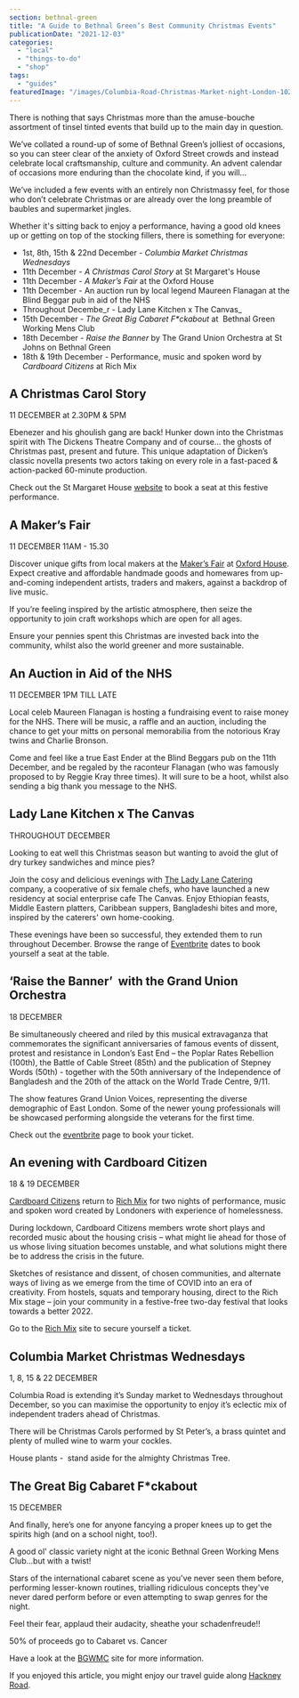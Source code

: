 ```yaml
---
section: bethnal-green
title: "A Guide to Bethnal Green’s Best Community Christmas Events"
publicationDate: "2021-12-03"
categories: 
  - "local"
  - "things-to-do"
  - "shop"
tags: 
  - "guides"
featuredImage: "/images/Columbia-Road-Christmas-Market-night-London-1024x683-1.jpg"
---
```


There is nothing that says Christmas more than the amuse-bouche assortment of tinsel tinted events that build up to the main day in question. 

We’ve collated a round-up of some of Bethnal Green’s jolliest of occasions, so you can steer clear of the anxiety of Oxford Street crowds and instead celebrate local craftsmanship, culture and community. An advent calendar of occasions more enduring than the chocolate kind, if you will...

We’ve included a few events with an entirely non Christmassy feel, for those who don’t celebrate Christmas or are already over the long preamble of baubles and supermarket jingles. 

Whether it's sitting back to enjoy a performance, having a good old knees up or getting on top of the stocking fillers, there is something for everyone:

- 1st, 8th, 15th & 22nd December - _Columbia Market Christmas Wednesdays_ 
- 11th December - _A Christmas Carol Story_ at St Margaret's House 
- 11th December - _A Maker’s Fair_ at the Oxford House 
- 11th December - An auction run by local legend Maureen Flanagan at the Blind Beggar pub in aid of the NHS
- Throughout Decembe_r - Lady Lane Kitchen x The Canvas_
- 15th December - _The Great Big Cabaret F\*ckabout_ at  Bethnal Green Working Mens Club
- 18th December - _Raise the Banner_ by The Grand Union Orchestra at St Johns on Bethnal Green
- 18th & 19th December - Performance, music and spoken word by _Cardboard Citizens_ at Rich Mix 

## A Christmas Carol Story 

11 DECEMBER at 2.30PM & 5PM

Ebenezer and his ghoulish gang are back! Hunker down into the Christmas spirit with The Dickens Theatre Company and of course... the ghosts of Christmas past, present and future. This unique adaptation of Dicken’s classic novella presents two actors taking on every role in a fast-paced & action-packed 60-minute production.

Check out the St Margaret House [website](https://www.stmargaretshouse.org.uk/whats-on-backend-1/achristmascarol2021) to book a seat at this festive performance.

## A Maker’s Fair 

11 DECEMBER 11AM - 15.30

Discover unique gifts from local makers at the [Maker’s Fair](https://www.oxfordhouse.org.uk/event/oxford-house-makers-fair-11-december-2021/) at [Oxford House](https://bethnalgreenlondon.co.uk/oxford-house-renovation-plans/). Expect creative and affordable handmade goods and homewares from up-and-coming independent artists, traders and makers, against a backdrop of live music. 

If you’re feeling inspired by the artistic atmosphere, then seize the opportunity to join craft workshops which are open for all ages.

Ensure your pennies spent this Christmas are invested back into the community, whilst also the world greener and more sustainable. 

## An Auction in Aid of the NHS 

11 DECEMBER 1PM TILL LATE

Local celeb Maureen Flanagan is hosting a fundraising event to raise money for the NHS. There will be music, a raffle and an auction, including the chance to get your mitts on personal memorabilia from the notorious Kray twins and Charlie Bronson. 

Come and feel like a true East Ender at the Blind Beggars pub on the 11th December, and be regaled by the raconteur Flanagan (who was famously proposed to by Reggie Kray three times). It will sure to be a hoot, whilst also sending a big thank you message to the NHS.

## Lady Lane Kitchen x The Canvas

THROUGHOUT DECEMBER

Looking to eat well this Christmas season but wanting to avoid the glut of dry turkey sandwiches and mince pies? 

Join the cosy and delicious evenings with [The Lady Lane Catering](https://romanroadlondon.com/events/lady-lane-kitchen-supper-club-canvas/) company, a cooperative of six female chefs, who have launched a new residency at social enterprise cafe The Canvas. Enjoy Ethiopian feasts, Middle Eastern platters, Caribbean suppers, Bangladeshi bites and more, inspired by the caterers' own home-cooking. 

These evenings have been so successful, they extended them to run throughout December. Browse the range of [Eventbrite](https://www.eventbrite.co.uk/o/the-canvas-16987237071) dates to book yourself a seat at the table.

## ‘Raise the Banner’  with the Grand Union Orchestra 

18 DECEMBER

Be simultaneously cheered and riled by this musical extravaganza that commemorates the significant anniversaries of famous events of dissent, protest and resistance in London’s East End – the Poplar Rates Rebellion (100th), the Battle of Cable Street (85th) and the publication of Stepney Words (50th) - together with the 50th anniversary of the Independence of Bangladesh and the 20th of the attack on the World Trade Centre, 9/11. 

The show features Grand Union Voices, representing the diverse demographic of East London. Some of the newer young professionals will be showcased performing alongside the veterans for the first time. 

Check out the [eventbrite](https://www.eventbrite.co.uk/e/grand-union-orchestra-raise-the-banner-back-by-popular-demand-tickets-200898371437?aff=erelexpmlt) page to book your ticket. 

## An evening with Cardboard Citizen

18 & 19 DECEMBER

[Cardboard Citizens](https://lnks.gd/l/eyJhbGciOiJIUzI1NiJ9.eyJidWxsZXRpbl9saW5rX2lkIjoxNDYsInVyaSI6ImJwMjpjbGljayIsImJ1bGxldGluX2lkIjoiMjAyMTExMjYuNDk0MDAwODEiLCJ1cmwiOiJodHRwczovL2NhcmRib2FyZGNpdGl6ZW5zLm9yZy51ay8ifQ.gcIbenMVowWG4mJgMww6oUirS2TquI38XSsidCkuovI/s/1501210085/br/121740989083-l) return to [Rich Mix](https://lnks.gd/l/eyJhbGciOiJIUzI1NiJ9.eyJidWxsZXRpbl9saW5rX2lkIjoxNDcsInVyaSI6ImJwMjpjbGljayIsImJ1bGxldGluX2lkIjoiMjAyMTExMjYuNDk0MDAwODEiLCJ1cmwiOiJodHRwczovL3JpY2htaXgub3JnLnVrLyJ9.ZU63WynMzmXtr0gnQaVlbt3W04FeHh6OKLOfBQKDlo0/s/1501210085/br/121740989083-l) for two nights of performance, music and spoken word created by Londoners with experience of homelessness.

During lockdown, Cardboard Citizens members wrote short plays and recorded music about the housing crisis – what might lie ahead for those of us whose living situation becomes unstable, and what solutions might there be to address the crisis in the future.

Sketches of resistance and dissent, of chosen communities, and alternate ways of living as we emerge from the time of COVID into an era of creativity. From hostels, squats and temporary housing, direct to the Rich Mix stage – join your community in a festive-free two-day festival that looks towards a better 2022.

Go to the [Rich Mix](https://richmix.org.uk/events/resisting-christmas/) site to secure yourself a ticket.  

## Columbia Market Christmas Wednesdays

1, 8, 15 & 22 DECEMBER

Columbia Road is extending it’s Sunday market to Wednesdays throughout December, so you can maximise the opportunity to enjoy it’s eclectic mix of independent traders ahead of Christmas. 

There will be Christmas Carols performed by St Peter’s, a brass quintet and plenty of mulled wine to warm your cockles.

House plants -  stand aside for the almighty Christmas Tree.

## The Great Big Cabaret F\*ckabout 

15 DECEMBER

And finally, here’s one for anyone fancying a proper knees up to get the spirits high (and on a school night, too!). 

A good ol' classic variety night at the iconic Bethnal Green Working Mens Club...but with a twist!

Stars of the international cabaret scene as you've never seen them before, performing lesser-known routines, trialling ridiculous concepts they've never dared perform before or even attempting to swap genres for the night.

Feel their fear, applaud their audacity, sheathe your schadenfreude!!

50% of proceeds go to Cabaret vs. Cancer 

Have a look at the [BGWMC](https://workersplaytime.net/THISWEEK.htm#FUCKABOUTDEC) site for more information. 

If you enjoyed this article, you might enjoy our travel guide along [Hackney Road](https://bethnalgreenlondon.co.uk/hackney-road-foodie-guide/).
